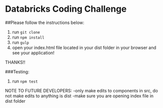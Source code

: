 # Databricks Coding Challenge

##Please follow the instructions below:
1. run `git clone`
2. run `npm install`
3. run `gulp`
4. open your index.html file located in your dist folder in your browser and see your application!

THANKS!!

###Testing:
1. run `npm test`


NOTE TO FUTURE DEVELOPERS:
-only make edits to components in src, do not make edits to anything is dist
-make sure you are opening index file in dist folder


